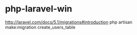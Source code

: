 # php-laravel-win

http://laravel.com/docs/5.1/migrations#introduction
php artisan make:migration create_users_table
